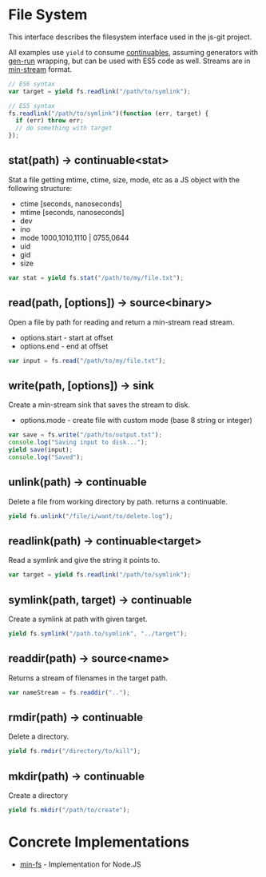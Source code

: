 # File System

This interface describes the filesystem interface used in the js-git project.

All examples use `yield` to consume [continuables][], assuming generators with [gen-run][] wrapping, but can be used with ES5 code as well.  Streams are in [min-stream][] format.

```js
// ES6 syntax
var target = yield fs.readlink("/path/to/symlink");

// ES5 syntax
fs.readlink("/path/to/symlink")(function (err, target) {
  if (err) throw err;
  // do something with target
});
```

## stat(path) -> continuable&lt;stat>

Stat a file getting mtime, ctime, size, mode, etc as a JS object with the following structure:

  - ctime [seconds, nanoseconds]
  - mtime [seconds, nanoseconds]
  - dev
  - ino
  - mode 1000,1010,1110 | 0755,0644
  - uid
  - gid
  - size

```js
var stat = yield fs.stat("/path/to/my/file.txt");
```

## read(path, [options]) -> source&lt;binary>

Open a file by path for reading and return a min-stream read stream.

  - options.start - start at offset
  - options.end - end at offset

```js
var input = fs.read("/path/to/my/file.txt");
```

## write(path, [options]) -> sink

Create a min-stream sink that saves the stream to disk.

  - options.mode - create file with custom mode (base 8 string or integer)

```js
var save = fs.write("/path/to/output.txt");
console.log("Saving input to disk...");
yield save(input);
console.log("Saved");
```

## unlink(path) -> continuable

Delete a file from working directory by path.  returns a continuable.

```js
yield fs.unlink("/file/i/want/to/delete.log");
```

## readlink(path) -> continuable&lt;target>

Read a symlink and give the string it points to.

```js
var target = yield fs.readlink("/path/to/symlink");
```

## symlink(path, target) -> continuable

Create a symlink at path with given target.

```js
yield fs.symlink("/path.to/symlink", "../target");
```

## readdir(path) -> source&lt;name>

Returns a stream of filenames in the target path.

```js
var nameStream = fs.readdir("..");
```

## rmdir(path) -> continuable

Delete a directory.

```js
yield fs.rmdir("/directory/to/kill");
```

## mkdir(path) -> continuable

Create a directory

```js
yield fs.mkdir("/path/to/create");
```

# Concrete Implementations

 - [min-fs](https://github.com/creationix/min-fs) - Implementation for Node.JS

[gen-run]: https://github.com/creationix/gen-run
[continuables]: https://github.com/creationix/js-git/blob/master/specs/continuable.md
[min-stream]: https://github.com/creationix/js-git/blob/master/specs/min-stream.md
